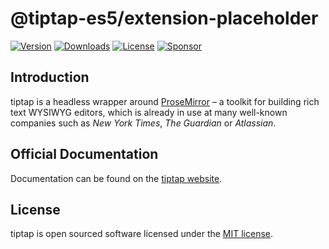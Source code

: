 # @tiptap-es5/extension-placeholder

[![Version](https://img.shields.io/npm/v/@tiptap-es5/extension-placeholder.svg?label=version)](https://www.npmjs.com/package/@tiptap-es5/extension-placeholder)
[![Downloads](https://img.shields.io/npm/dm/@tiptap-es5/extension-placeholder.svg)](https://npmcharts.com/compare/tiptap?minimal=true)
[![License](https://img.shields.io/npm/l/@tiptap-es5/extension-placeholder.svg)](https://www.npmjs.com/package/@tiptap-es5/extension-placeholder)
[![Sponsor](https://img.shields.io/static/v1?label=Sponsor&message=%E2%9D%A4&logo=GitHub)](https://github.com/sponsors/ueberdosis)

## Introduction

tiptap is a headless wrapper around [ProseMirror](https://ProseMirror.net) – a toolkit for building rich text WYSIWYG editors, which is already in use at many well-known companies such as _New York Times_, _The Guardian_ or _Atlassian_.

## Official Documentation

Documentation can be found on the [tiptap website](https://tiptap.dev).

## License

tiptap is open sourced software licensed under the [MIT license](https://github.com/ueberdosis/tiptap/blob/main/LICENSE.md).

